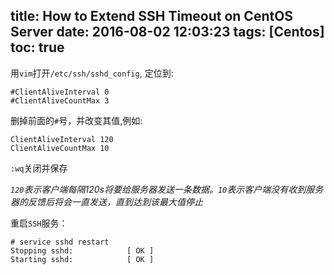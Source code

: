 title: How to Extend SSH Timeout on CentOS Server
date: 2016-08-02 12:03:23
tags: [Centos]
toc: true
---
用`vim`打开`/etc/ssh/sshd_config`, 定位到:

```
#ClientAliveInterval 0 
#ClientAliveCountMax 3
```
删掉前面的`#`号，并改变其值,例如:

```
ClientAliveInterval 120 
ClientAliveCountMax 10
```

`:wq`关闭并保存

*`120`表示客户端每隔120s将要给服务器发送一条数据。`10`表示客户端没有收到服务器的反馈后将会一直发送，直到达到该最大值停止*

重启`SSH`服务：

```
# service sshd restart 
Stopping sshd:            [ OK ] 
Starting sshd:            [ OK ]
```